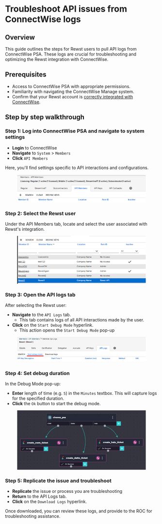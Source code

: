 # Troubleshoot API issues from ConnectWise logs

## Overview

This guide outlines the steps for Rewst users to pull API logs from ConnectWise PSA. These logs are crucial for troubleshooting and optimizing the Rewst integration with ConnectWise.

## Prerequisites

* Access to ConnectWise PSA with appropriate permissions.
* Familiarity with navigating the ConnectWise Manage system.
* Confirm that your Rewst account is [correctly integrated with ConnectWise](connectwise-integration-setup.md).

## Step by step walkthrough

### Step 1: Log into ConnectWise PSA and navigate to system settings

* **Login** to ConnectWise
* **Navigate** to `System` > `Members`
* **Click** `API Members`

Here, you'll find settings specific to API interactions and configurations.

<figure><img src="../../../../../.gitbook/assets/image (1) (1) (1).png" alt=""><figcaption></figcaption></figure>

### Step 2: Select the Rewst user

Under the API Members tab, locate and select the user associated with Rewst's integration.

<figure><img src="../../../../../.gitbook/assets/image (2) (1).png" alt=""><figcaption></figcaption></figure>

### **Step 3: Open the API logs tab**

After selecting the Rewst user:

* **Navigate** to the `API Logs` tab.
  * This tab contains logs of all API interactions made by the user.
* **Click** on the `Start Debug Mode` hyperlink.
  * This action opens the `Start Debug Mode` pop-up

<figure><img src="../../../../../.gitbook/assets/image (3) (1).png" alt=""><figcaption></figcaption></figure>

### Step 4: Set debug duration

In the Debug Mode pop-up:

* **Enter** length of time (e.g. `5`) in the `Minutes` textbox. This will capture logs for the specified duration.
* **Click** the `Ok` button to start the debug mode.

<figure><img src="../../../../../.gitbook/assets/image (4).png" alt=""><figcaption></figcaption></figure>

### Step 5: Replicate the issue and troubleshoot

* **Replicate** the issue or process you are troubleshooting
* **Return** to the API Logs tab.
* **Click** on the `Download Logs` hyperlink.&#x20;

Once downloaded, you can review these logs, and provide to the ROC for troubleshooting assistance.

